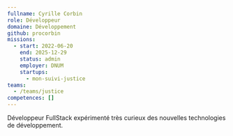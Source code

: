 ```yaml
---
fullname: Cyrille Corbin
role: Développeur
domaine: Développement
github: procorbin
missions:
  - start: 2022-06-20
    end: 2025-12-29
    status: admin
    employer: DNUM
    startups:
      - mon-suivi-justice
teams:
  - /teams/justice
competences: []
---
```

Développeur FullStack expérimenté très curieux des nouvelles technologies de développement.
